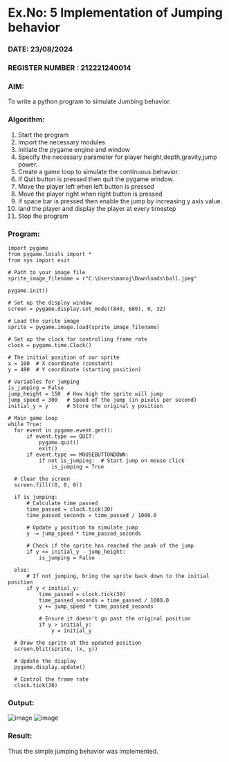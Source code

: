 # Ex.No: 5  Implementation of Jumping behavior 
### DATE:  23/08/2024                                                                      
### REGISTER NUMBER : 212221240014
### AIM: 
To write a python program to simulate Jumbing behavior. 
### Algorithm:
1. Start the program
2. Import the necessary modules
3. Initiate the pygame engine and window
4. Specify the necessary parameter for player height,depth,gravity,jump power. 
5. Create a game loop to simulate the continuous behavior.
6. If Quit button is pressed then quit the pygame window.
7. Move the player left when left button is pressed
8. Move the player right when right button is pressed
9. If space bar is pressed then enable the jump by increasing y axis value.
10. land the player and display the player at every timestep
11.  Stop the program
 ### Program:
 ```
 import pygame
from pygame.locals import *
from sys import exit

# Path to your image file
sprite_image_filename = r"C:\Users\manoj\Downloads\ball.jpeg"

pygame.init()

# Set up the display window
screen = pygame.display.set_mode((840, 680), 0, 32)

# Load the sprite image
sprite = pygame.image.load(sprite_image_filename)

# Set up the clock for controlling frame rate
clock = pygame.time.Clock()

# The initial position of our sprite
x = 100  # X coordinate (constant)
y = 480  # Y coordinate (starting position)

# Variables for jumping
is_jumping = False
jump_height = 150  # How high the sprite will jump
jump_speed = 300   # Speed of the jump (in pixels per second)
initial_y = y      # Store the original y position

# Main game loop
while True:
   for event in pygame.event.get():
       if event.type == QUIT:
           pygame.quit()
           exit()
       if event.type == MOUSEBUTTONDOWN:
           if not is_jumping:  # Start jump on mouse click
               is_jumping = True

   # Clear the screen
   screen.fill((0, 0, 0))

   if is_jumping:
       # Calculate time passed
       time_passed = clock.tick(30)
       time_passed_seconds = time_passed / 1000.0
       
       # Update y position to simulate jump
       y -= jump_speed * time_passed_seconds
       
       # Check if the sprite has reached the peak of the jump
       if y <= initial_y - jump_height:
           is_jumping = False
   
   else:
       # If not jumping, bring the sprite back down to the initial position
       if y < initial_y:
           time_passed = clock.tick(30)
           time_passed_seconds = time_passed / 1000.0
           y += jump_speed * time_passed_seconds
           
           # Ensure it doesn't go past the original position
           if y > initial_y:
               y = initial_y

   # Draw the sprite at the updated position
   screen.blit(sprite, (x, y))
   
   # Update the display
   pygame.display.update()

   # Control the frame rate
   clock.tick(30)
```










### Output:
![image](https://github.com/user-attachments/assets/b0ba66f8-d9cf-4c85-96d7-b0924991fb11)
![image](https://github.com/user-attachments/assets/82374035-2783-40c0-9902-bd1ec8feffcd)





### Result:
Thus the simple jumping behavior  was implemented.
